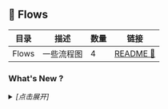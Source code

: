 ## :traffic_light: Flows

| 目录 | 描述 | 数量 | 链接 |
| --- | --- | --- | --- |
| Flows | 一些流程图 | 4 | [README :link:](<./Flows/README.md>) |
### What's New ?

<details><summary><em>[点击展开]</em></summary>
<br>

- 2024-03-06 [README.md](<README.md>)
- 2023-11-14 [PatchCore.drawio](<AnomalyDetection/PatchCore.drawio>)
- 2023-04-17 [DeepLabv3PlusXception65_8.drawio](<DeepLabv3PlusXception65_8.drawio>)
- 2023-04-17 [DeepLabv3PlusXception65_16.drawio](<DeepLabv3PlusXception65_16.drawio>)

</details>

